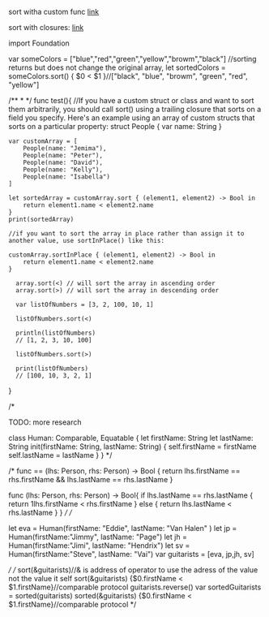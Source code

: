 sort witha custom func [link](http://www.dotnetperls.com/sort-swift) 

sort with closures: [link](https://www.andrewcbancroft.com/2014/08/16/sort-yourself-out-sorting-an-array-in-swift/) 

import Foundation

var someColors = ["blue","red","green","yellow","browm","black"]
//sorting returns but does not change the original array,
let sortedColors = someColors.sort() { $0 < $1 }//["black", "blue", "browm", "green", "red", "yellow"]


/**
*
*/
func test(){
    //If you have a custom struct or class and want to sort them arbitrarily, you should call sort() using a trailing closure that sorts on a field you specify. Here's an example using an array of custom structs that sorts on a particular property:
    struct People {
        var name: String
    }
    
    var customArray = [
        People(name: "Jemima"),
        People(name: "Peter"),
        People(name: "David"),
        People(name: "Kelly"),
        People(name: "Isabella")
    ]
    
    let sortedArray = customArray.sort { (element1, element2) -> Bool in
        return element1.name < element2.name
    }
    print(sortedArray)
    
    //if you want to sort the array in place rather than assign it to another value, use sortInPlace() like this:
    
    customArray.sortInPlace { (element1, element2) -> Bool in
        return element1.name < element2.name
    }
    
      array.sort(<) // will sort the array in ascending order
      array.sort(>) // will sort the array in descending order
      
      var listOfNumbers = [3, 2, 100, 10, 1]

      listOfNumbers.sort(<)

      println(listOfNumbers)
      // [1, 2, 3, 10, 100]

      listOfNumbers.sort(>)

      print(listOfNumbers)
      // [100, 10, 3, 2, 1]
    
}

/*

TODO: more research

class Human: Comparable, Equatable {
	let firstName: String
	let lastName: String
	init(firstName: String, lastName: String) {
		self.firstName = firstName
		self.lastName = lastName
	}
}
*/

/*
func == (lhs: Person, rhs: Person) -> Bool {
	return lhs.firstName == rhs.firstName && lhs.lastName == rhs.lastName
}

func (lhs: Person, rhs: Person) -> Bool{
	if lhs.lastName == rhs.lastName {
		return 1lhs.firstName < rhs.firstName
	}
	else {
		return lhs.lastName < rhs.lastName
	}
}
*/
/*

let eva = Human(firstName: "Eddie", lastName: "Van Halen" )
let jp = Human(firstName:"Jimmy", lastName: "Page")
let jh = Human(firstName:"Jimi", lastName: "Hendrix")
let sv = Human(firstName:"Steve", lastName: "Vai")
var guitarists = [eva, jp,jh, sv]

*/
/*
sort(&guitarists)//& is address of operator to use the adress of the value not the value it self
sort(&guitarists) {$0.firstName < $1.firstName}//comparable protocol
guitarists.reverse()
var sortedGuitarists = sorted(guitarists)
sorted(&guitarists) {$0.firstName < $1.firstName}//comparable protocol
*/

